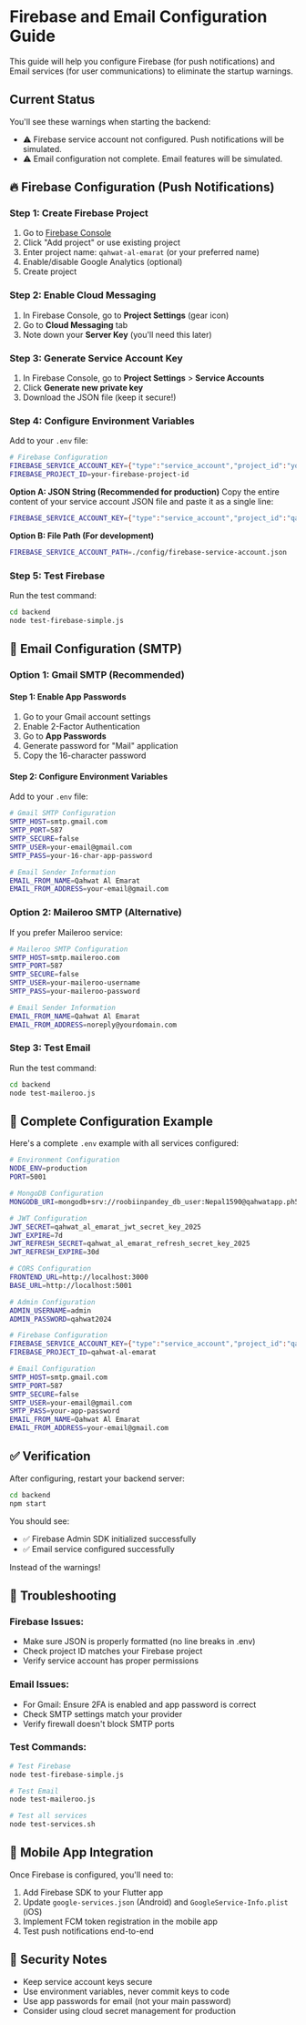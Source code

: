 # Firebase and Email Configuration Guide

This guide will help you configure Firebase (for push notifications) and Email services (for user communications) to eliminate the startup warnings.

## Current Status

You'll see these warnings when starting the backend:
- ⚠️ Firebase service account not configured. Push notifications will be simulated.
- ⚠️ Email configuration not complete. Email features will be simulated.

## 🔥 Firebase Configuration (Push Notifications)

### Step 1: Create Firebase Project

1. Go to [Firebase Console](https://console.firebase.google.com/)
2. Click "Add project" or use existing project
3. Enter project name: `qahwat-al-emarat` (or your preferred name)
4. Enable/disable Google Analytics (optional)
5. Create project

### Step 2: Enable Cloud Messaging

1. In Firebase Console, go to **Project Settings** (gear icon)
2. Go to **Cloud Messaging** tab
3. Note down your **Server Key** (you'll need this later)

### Step 3: Generate Service Account Key

1. In Firebase Console, go to **Project Settings** > **Service Accounts**
2. Click **Generate new private key**
3. Download the JSON file (keep it secure!)

### Step 4: Configure Environment Variables

Add to your `.env` file:

```bash
# Firebase Configuration
FIREBASE_SERVICE_ACCOUNT_KEY={"type":"service_account","project_id":"your-project-id","private_key_id":"..."}
FIREBASE_PROJECT_ID=your-firebase-project-id
```

**Option A: JSON String (Recommended for production)**
Copy the entire content of your service account JSON file and paste it as a single line:

```bash
FIREBASE_SERVICE_ACCOUNT_KEY={"type":"service_account","project_id":"qahwat-al-emarat","private_key_id":"abc123","private_key":"-----BEGIN PRIVATE KEY-----\nMIIEvQIBADANBgkqhkiG9w0BAQEFAASCBKcwggSjAgEAAoIBAQC...\n-----END PRIVATE KEY-----\n","client_email":"firebase-adminsdk-xyz@qahwat-al-emarat.iam.gserviceaccount.com","client_id":"123456789","auth_uri":"https://accounts.google.com/o/oauth2/auth","token_uri":"https://oauth2.googleapis.com/token"}
```

**Option B: File Path (For development)**
```bash
FIREBASE_SERVICE_ACCOUNT_PATH=./config/firebase-service-account.json
```

### Step 5: Test Firebase

Run the test command:
```bash
cd backend
node test-firebase-simple.js
```

## 📧 Email Configuration (SMTP)

### Option 1: Gmail SMTP (Recommended)

#### Step 1: Enable App Passwords
1. Go to your Gmail account settings
2. Enable 2-Factor Authentication
3. Go to **App Passwords**
4. Generate password for "Mail" application
5. Copy the 16-character password

#### Step 2: Configure Environment Variables
Add to your `.env` file:

```bash
# Gmail SMTP Configuration
SMTP_HOST=smtp.gmail.com
SMTP_PORT=587
SMTP_SECURE=false
SMTP_USER=your-email@gmail.com
SMTP_PASS=your-16-char-app-password

# Email Sender Information
EMAIL_FROM_NAME=Qahwat Al Emarat
EMAIL_FROM_ADDRESS=your-email@gmail.com
```

### Option 2: Maileroo SMTP (Alternative)

If you prefer Maileroo service:

```bash
# Maileroo SMTP Configuration
SMTP_HOST=smtp.maileroo.com
SMTP_PORT=587
SMTP_SECURE=false
SMTP_USER=your-maileroo-username
SMTP_PASS=your-maileroo-password

# Email Sender Information
EMAIL_FROM_NAME=Qahwat Al Emarat
EMAIL_FROM_ADDRESS=noreply@yourdomain.com
```

### Step 3: Test Email

Run the test command:
```bash
cd backend
node test-maileroo.js
```

## 🚀 Complete Configuration Example

Here's a complete `.env` example with all services configured:

```bash
# Environment Configuration
NODE_ENV=production
PORT=5001

# MongoDB Configuration
MONGODB_URI=mongodb+srv://roobiinpandey_db_user:Nepal1590@qahwatapp.ph5cazq.mongodb.net/qahwat_al_emarat?retryWrites=true&w=majority&appName=qahwatapp

# JWT Configuration
JWT_SECRET=qahwat_al_emarat_jwt_secret_key_2025
JWT_EXPIRE=7d
JWT_REFRESH_SECRET=qahwat_al_emarat_refresh_secret_key_2025
JWT_REFRESH_EXPIRE=30d

# CORS Configuration
FRONTEND_URL=http://localhost:3000
BASE_URL=http://localhost:5001

# Admin Configuration
ADMIN_USERNAME=admin
ADMIN_PASSWORD=qahwat2024

# Firebase Configuration
FIREBASE_SERVICE_ACCOUNT_KEY={"type":"service_account","project_id":"qahwat-al-emarat","private_key_id":"...","private_key":"-----BEGIN PRIVATE KEY-----\n...\n-----END PRIVATE KEY-----\n","client_email":"firebase-adminsdk-...@qahwat-al-emarat.iam.gserviceaccount.com","client_id":"...","auth_uri":"https://accounts.google.com/o/oauth2/auth","token_uri":"https://oauth2.googleapis.com/token"}
FIREBASE_PROJECT_ID=qahwat-al-emarat

# Email Configuration
SMTP_HOST=smtp.gmail.com
SMTP_PORT=587
SMTP_SECURE=false
SMTP_USER=your-email@gmail.com
SMTP_PASS=your-app-password
EMAIL_FROM_NAME=Qahwat Al Emarat
EMAIL_FROM_ADDRESS=your-email@gmail.com
```

## ✅ Verification

After configuring, restart your backend server:

```bash
cd backend
npm start
```

You should see:
- ✅ Firebase Admin SDK initialized successfully
- ✅ Email service configured successfully

Instead of the warnings!

## 🔧 Troubleshooting

### Firebase Issues:
- Make sure JSON is properly formatted (no line breaks in .env)
- Check project ID matches your Firebase project
- Verify service account has proper permissions

### Email Issues:
- For Gmail: Ensure 2FA is enabled and app password is correct
- Check SMTP settings match your provider
- Verify firewall doesn't block SMTP ports

### Test Commands:
```bash
# Test Firebase
node test-firebase-simple.js

# Test Email
node test-maileroo.js

# Test all services
node test-services.sh
```

## 📱 Mobile App Integration

Once Firebase is configured, you'll need to:

1. Add Firebase SDK to your Flutter app
2. Update `google-services.json` (Android) and `GoogleService-Info.plist` (iOS)
3. Implement FCM token registration in the mobile app
4. Test push notifications end-to-end

## 🔐 Security Notes

- Keep service account keys secure
- Use environment variables, never commit keys to code
- Use app passwords for email (not your main password)
- Consider using cloud secret management for production
